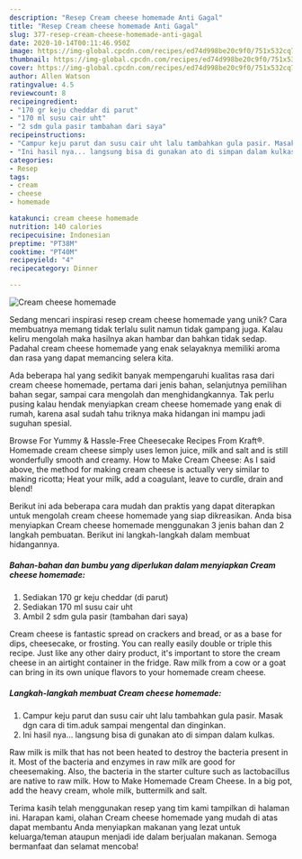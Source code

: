 ```yaml
---
description: "Resep Cream cheese homemade Anti Gagal"
title: "Resep Cream cheese homemade Anti Gagal"
slug: 377-resep-cream-cheese-homemade-anti-gagal
date: 2020-10-14T00:11:46.950Z
image: https://img-global.cpcdn.com/recipes/ed74d998be20c9f0/751x532cq70/cream-cheese-homemade-foto-resep-utama.jpg
thumbnail: https://img-global.cpcdn.com/recipes/ed74d998be20c9f0/751x532cq70/cream-cheese-homemade-foto-resep-utama.jpg
cover: https://img-global.cpcdn.com/recipes/ed74d998be20c9f0/751x532cq70/cream-cheese-homemade-foto-resep-utama.jpg
author: Allen Watson
ratingvalue: 4.5
reviewcount: 8
recipeingredient:
- "170 gr keju cheddar di parut"
- "170 ml susu cair uht"
- "2 sdm gula pasir tambahan dari saya"
recipeinstructions:
- "Campur keju parut dan susu cair uht lalu tambahkan gula pasir. Masak dgn cara di tim.aduk sampai mengental dan dinginkan."
- "Ini hasil nya... langsung bisa di gunakan ato di simpan dalam kulkas."
categories:
- Resep
tags:
- cream
- cheese
- homemade

katakunci: cream cheese homemade 
nutrition: 140 calories
recipecuisine: Indonesian
preptime: "PT38M"
cooktime: "PT40M"
recipeyield: "4"
recipecategory: Dinner

---
```



![Cream cheese homemade](https://img-global.cpcdn.com/recipes/ed74d998be20c9f0/751x532cq70/cream-cheese-homemade-foto-resep-utama.jpg)

Sedang mencari inspirasi resep cream cheese homemade yang unik? Cara membuatnya memang tidak terlalu sulit namun tidak gampang juga. Kalau keliru mengolah maka hasilnya akan hambar dan bahkan tidak sedap. Padahal cream cheese homemade yang enak selayaknya memiliki aroma dan rasa yang dapat memancing selera kita.

Ada beberapa hal yang sedikit banyak mempengaruhi kualitas rasa dari cream cheese homemade, pertama dari jenis bahan, selanjutnya pemilihan bahan segar, sampai cara mengolah dan menghidangkannya. Tak perlu pusing kalau hendak menyiapkan cream cheese homemade yang enak di rumah, karena asal sudah tahu triknya maka hidangan ini mampu jadi suguhan spesial.

Browse For Yummy &amp; Hassle-Free Cheesecake Recipes From Kraft®. Homemade cream cheese simply uses lemon juice, milk and salt and is still wonderfully smooth and creamy. How to Make Cream Cheese: As I said above, the method for making cream cheese is actually very similar to making ricotta; Heat your milk, add a coagulant, leave to curdle, drain and blend!


Berikut ini ada beberapa cara mudah dan praktis yang dapat diterapkan untuk mengolah cream cheese homemade yang siap dikreasikan. Anda bisa menyiapkan Cream cheese homemade menggunakan 3 jenis bahan dan 2 langkah pembuatan. Berikut ini langkah-langkah dalam membuat hidangannya.

<!--inarticleads1-->

##### Bahan-bahan dan bumbu yang diperlukan dalam menyiapkan Cream cheese homemade:

1. Sediakan 170 gr keju cheddar (di parut)
1. Sediakan 170 ml susu cair uht
1. Ambil 2 sdm gula pasir (tambahan dari saya)


Cream cheese is fantastic spread on crackers and bread, or as a base for dips, cheesecake, or frosting. You can really easily double or triple this recipe. Just like any other dairy product, it&#39;s important to store the cream cheese in an airtight container in the fridge. Raw milk from a cow or a goat can bring in its own unique flavors to your homemade cream cheese. 

<!--inarticleads2-->

##### Langkah-langkah membuat Cream cheese homemade:

1. Campur keju parut dan susu cair uht lalu tambahkan gula pasir. Masak dgn cara di tim.aduk sampai mengental dan dinginkan.
1. Ini hasil nya... langsung bisa di gunakan ato di simpan dalam kulkas.


Raw milk is milk that has not been heated to destroy the bacteria present in it. Most of the bacteria and enzymes in raw milk are good for cheesemaking. Also, the bacteria in the starter culture such as lactobacillus are native to raw milk. How to Make Homemade Cream Cheese. In a big pot, add the heavy cream, whole milk, buttermilk and salt. 

Terima kasih telah menggunakan resep yang tim kami tampilkan di halaman ini. Harapan kami, olahan Cream cheese homemade yang mudah di atas dapat membantu Anda menyiapkan makanan yang lezat untuk keluarga/teman ataupun menjadi ide dalam berjualan makanan. Semoga bermanfaat dan selamat mencoba!
